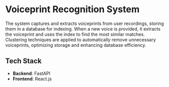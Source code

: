 # **Voiceprint Recognition System**
The system captures and extracts voiceprints from user recordings, storing them in a database for indexing. When a new voice is provided, it extracts the voiceprint and uses the index to find the most similar matches. Clustering techniques are applied to automatically remove unnecessary voiceprints, optimizing storage and enhancing database efficiency.

## **Tech Stack**
- **Backend**: FastAPI
- **Frontend**: React.js
